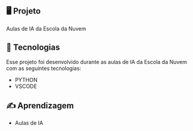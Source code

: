 

## 🖥️ Projeto
Aulas de IA da Escola da Nuvem

## 🚀 Tecnologias
Esse projeto foi desenvolvido durante as aulas de IA da Escola da Nuvem com as seguintes tecnologias:

- PYTHON
- VSCODE

## ✍️ Aprendizagem

* Aulas de IA
